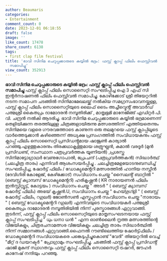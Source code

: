 ```yaml
---
author: Beaumaris
categories:
- Entertainment
comment_count: 0
date: 2023-12-01 06:18:55
draft: false
image: ''
like_count: 17478
share_count: 6138
tags:
- first clap film festival
title: 'ഭാവി സിനിമ ചെറുപ്പക്കാരുടെ കയ്യിൽ ഭദ്രം: ഫസ്റ്റ് ക്ലാപ്പ് ഫിലിം ഫെസ്റ്റിവൽ
  സമാപിച്ചു'
view_count: 352913
---
```


**ഭാവി സിനിമ ചെറുപ്പക്കാരുടെ കയ്യിൽ ഭദ്രം: ഫസ്റ്റ് ക്ലാപ്പ് ഫിലിം ഫെസ്റ്റിവൽ സമാപിച്ചു** ഫസ്റ്റ് ക്ലാപ്പ് ഫിലിം സൊസൈറ്റി സംഘടിപ്പിച്ച ഐ 3 എഫ് സി ഇൻ്റർനാഷണൽ ഫിലിം ഫെസ്റ്റിവൽ സമാപിച്ചു. കോഴിക്കോട് ശ്രീ തിയേറ്ററിൽ നടന്ന സമാപന ചടങ്ങിൽ സിനിമാമേഖലയ്ക്ക് നൽകിയ സമഗ്രസംഭാവനയ്ക്കുള്ള, ഫസ്റ്റ് ക്ലാപ്പ് ഫിലിം സൊസൈറ്റിയുടെ ലൈഫ് ടൈം അച്ചീവ്മെൻ്റ് അവാർഡ് പത്മശ്രീ കൈതപ്രം ദാമോദരൻ നമ്പൂതിരിക്ക് , മാതൃഭൂമി മാനേജിങ്ങ് എഡിറ്റർ പി. വി. ചന്ദ്രൻ നൽകി ആദരിച്ചു. ഭാവി സിനിമ ചെറുപ്പക്കാരുടെ കയ്യിൽ ഭദ്രമാണെന്ന് തെളിയിക്കുന്ന തരത്തിലുള്ള ചിത്രങ്ങളായിരുന്നു മത്സരത്തിന്ന് എത്തിയതെന്നും സിനിമയെ വളരെ ഗൗരവത്തോടെ കാണുന്ന ഒരു തലമുറയെ ഫസ്റ്റ് ക്ലാപ്പിലൂടെ വാർത്തെടുക്കാൻ കഴിഞ്ഞെന്ന് അധ്യക്ഷ പ്രസംഗത്തിൽ സംവിധായകനും ഫസ്റ്റ് ക്ലാപ്പ് ഫിലിം സൊസൈറ്റി പ്രസിഡൻ്റുമായ ഷാജൂൺ കാര്യാൽ പറഞ്ഞു.എഴുത്തുകാരനും തിരക്കഥാകൃത്തുമായ ശത്രുഘ്നൻ, കമാൽ വരദൂർ (മുൻ പ്രസിഡണ്ട്, സംസ്ഥാന പത്രപ്രവർത്തക യൂണിയൻ) ,പ്രശസ്ത സിനിമാട്ടോഗ്രാഥർ വേണുഗോപാൽ, പ്രേംചന്ദ് (പത്രപ്രവർത്തകൻ) സിദ്ധാർത്ഥ് (ചലച്ചിത്ര താരം) എന്നിവർ ആശംസയർപ്പിച്ചു . ചലച്ചിത്രമേളയോടനുബന്ധിച്ച് സംഘടിപ്പിച്ച, ഷോർട്ട് ഫിലിം / ഡോക്യുമെൻ്ററി മത്സരത്തിൽ ഹാനിയ നസ്നീൻ (ദേവിഗിരി കോളേജ്, കേഴിക്കോട്) സംവിധാനം ചെയ്ത "സൈലൻ്റ് ബാറ്റിൽ " (ബെസ്റ്റ് ക്യാമ്പസ് ഡോക്യുമെൻ്ററി) ഹരികൃഷ്ണൻ ( KR നാരായണൻ ഫിലിം ഇൻസ്റ്റിറ്റ്യൂട്ട്, കോട്ടയം ) സംവിധാനം ചെയ്ത " അടർ " ( ബെസ്റ്റ് ക്യാമ്പസ് ഷോർട്ട് ഫിലിം) അഭയ് കൃഷ്ണൻ.U, സംവിധാനം ചെയ്ത " ഹേയ്ഗൂഗ്ളി " ( ബെസ്റ്റ് ഷോർട്ട് ഫിലിം, റഗുലർ) ജോൺസൺ എസ്തപ്പാൻ സംവിധാനം ചെയ്ത "നാരായം " ( ബെസ്റ്റ് ഡോക്യുമെൻ്ററി റഗുലർ) എന്നിവയുടെ സംവിധായകർ പത്മശ്രീ കൈതപ്രം ദാമോദരൻ നമ്പൂതിരിയിൽ നിന്ന് പുരസ്കാരങ്ങൾ ഏറ്റുവാങ്ങി. തുടർന്ന്, ഫസ്റ്റ് ക്ലാപ്പ് ഫിലിം സൊസൈറ്റിയുടെ മാതൃസംഘടനയായ ഫസ്റ്റ് ക്ലാപ്പ് സംഘടിപ്പിച്ച " ധും ധനാ ധൻ " എന്ന ഓൺലൈൻ നൃത്ത മത്സരത്തിൻ്റെ വിജയികളും, ചിത്രരചനാമത്സര വിജയികളും ചലച്ചിത്ര താരം സിദ്ധാർത്ഥിൽ നിന്ന് സമ്മാനങ്ങൾ ഏറ്റുവാങ്ങി.ഫൈനൽ റൗണ്ടിലെത്തിയ ഷോർട്ട്ഫിലിം / ഡോക്യുമെൻ്ററി സംവിധായകരെ പങ്കെടുപ്പിച്ചുകൊണ്ട് "വേദി" തിയേറ്ററിൽ വെച്ച് "മീറ്റ് ദ ഡയറക്ടർ " പ്രോഗ്രാമും സംഘടിപ്പിച്ചു. ചsങ്ങിൽ ഫസ്റ്റ് ക്ലാപ്പ് പ്രസിഡൻ്റ് ഷാജി മുകുന്ദ് സ്വാഗതവും ഫസ്റ്റ് ക്ലാപ്പ് ഫിലിം സൊസൈറ്റി ട്രഷറർ, ജൗഹർ കാനേഷ് നന്ദിയും പറഞ്ഞു.